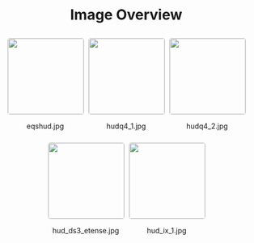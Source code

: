 <h1 style ="text-align: center;"> Image Overview </h1>
<div style="display: flex;
flex-wrap: wrap;
gap: 10px;
justify-content: center;
padding: 10px;" >
<div style="flex: 1 1 calc(33.333% - 20px); /* Three images per row on large screens */
        max-width: 150px;
        text-align: center;" >
<img src="https://media.evkx.net/multimedia/technology/userinterface/hud/eqshud_xst.jpg" style="width: 150px;
height: auto;
border: 1px solid #ddd;
border-radius: 5px;
  ">
<p>eqshud.jpg</p>
</div>
<div style="flex: 1 1 calc(33.333% - 20px); /* Three images per row on large screens */
        max-width: 150px;
        text-align: center;" >
<img src="https://media.evkx.net/multimedia/technology/userinterface/hud/hudq4_1_xst.jpg" style="width: 150px;
height: auto;
border: 1px solid #ddd;
border-radius: 5px;
  ">
<p>hudq4_1.jpg</p>
</div>
<div style="flex: 1 1 calc(33.333% - 20px); /* Three images per row on large screens */
        max-width: 150px;
        text-align: center;" >
<img src="https://media.evkx.net/multimedia/technology/userinterface/hud/hudq4_2_xst.jpg" style="width: 150px;
height: auto;
border: 1px solid #ddd;
border-radius: 5px;
  ">
<p>hudq4_2.jpg</p>
</div>
<div style="flex: 1 1 calc(33.333% - 20px); /* Three images per row on large screens */
        max-width: 150px;
        text-align: center;" >
<img src="https://media.evkx.net/multimedia/technology/userinterface/hud/hud_ds3_etense_xst.jpg" style="width: 150px;
height: auto;
border: 1px solid #ddd;
border-radius: 5px;
  ">
<p>hud_ds3_etense.jpg</p>
</div>
<div style="flex: 1 1 calc(33.333% - 20px); /* Three images per row on large screens */
        max-width: 150px;
        text-align: center;" >
<img src="https://media.evkx.net/multimedia/technology/userinterface/hud/hud_ix_1_xst.jpg" style="width: 150px;
height: auto;
border: 1px solid #ddd;
border-radius: 5px;
  ">
<p>hud_ix_1.jpg</p>
</div>
</div>
